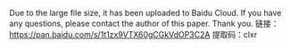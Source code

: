 Due to the large file size, it has been uploaded to Baidu Cloud. If you have any questions, please contact the author of this paper. Thank you.
链接：https://pan.baidu.com/s/1t1zx9VTX60gCGkVdOP3C2A 
提取码：clxr
